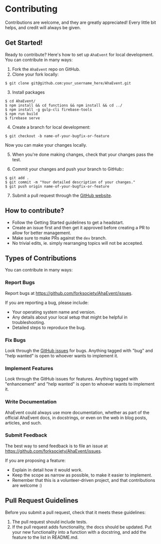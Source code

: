 # Contributing

Contributions are welcome, and they are greatly appreciated! Every
little bit helps, and credit will always be given.

## Get Started!

Ready to contribute? Here's how to set up `AhaEvent` for local development.
You can contribute in many ways:

1. Fork the `AhaEvent` repo on GitHub.
2. Clone your fork locally:

  ```shell
  $ git clone git@github.com:your_username_here/AhaEvent.git
  ```

3. Install packages

  ```shell
  $ cd AhaEvent/
  $ npm install && cd functions && npm install && cd ../
  $ npm install -g gulp-cli firebase-tools
  $ npm run build
  $ firebase serve
  ```

4. Create a branch for local development:

  ```shell
  $ git checkout -b name-of-your-bugfix-or-feature
  ```
   Now you can make your changes locally.

5. When you're done making changes, check that your changes pass the test.

6. Commit your changes and push your branch to GitHub::

  ```shell
  $ git add .
  $ git commit -m "Your detailed description of your changes."
  $ git push origin name-of-your-bugfix-or-feature
  ```

7. Submit a pull request through the [GitHub website](https://github.com/forksociety/AhaEvent).

## How to contribute?
* Follow the Getting Started guidelines to get a headstart.
* Create an issue first and then get it approved before creating a PR to allow for better management.
* Make sure to make PRs against the `dev` branch.
* No trivial edits, ie. simply rearranging topics will not be accepted.

## Types of Contributions

You can contribute in many ways:

### Report Bugs

Report bugs at https://github.com/forksociety/AhaEvent/issues.

If you are reporting a bug, please include:

* Your operating system name and version.
* Any details about your local setup that might be helpful in troubleshooting.
* Detailed steps to reproduce the bug.

### Fix Bugs

Look through the [GitHub issues](https://github.com/forksociety/AhaEvent/issues) for bugs. Anything tagged with "bug"
and "help wanted" is open to whoever wants to implement it.

### Implement Features

Look through the GitHub issues for features. Anything tagged with "enhancement"
and "help wanted" is open to whoever wants to implement it.

### Write Documentation

AhaEvent could always use more documentation, whether as part of the
official AhaEvent docs, in docstrings, or even on the web in blog posts,
articles, and such.

### Submit Feedback

The best way to send feedback is to file an issue at https://github.com/forksociety/AhaEvent/issues.

If you are proposing a feature:

* Explain in detail how it would work.
* Keep the scope as narrow as possible, to make it easier to implement.
* Remember that this is a volunteer-driven project, and that contributions
  are welcome :)

## Pull Request Guidelines

Before you submit a pull request, check that it meets these guidelines:

1. The pull request should include tests.
2. If the pull request adds functionality, the docs should be updated. Put
   your new functionality into a function with a docstring, and add the
   feature to the list in README.md.
